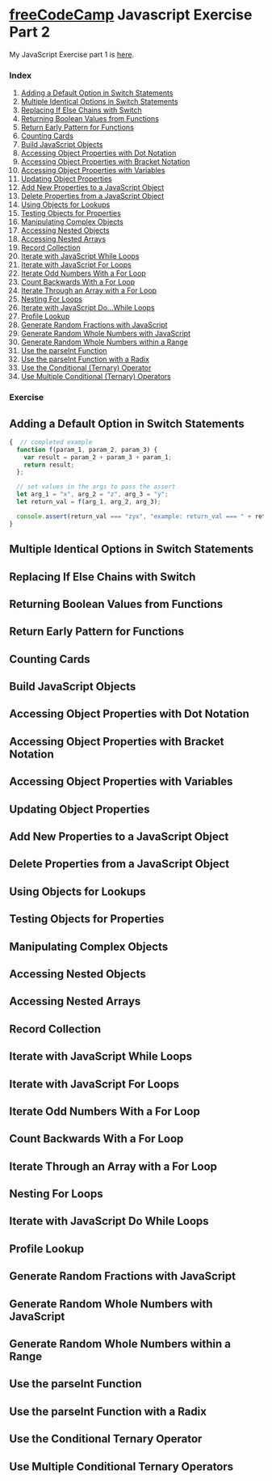 
# [freeCodeCamp](https://www.freecodecamp.org/) Javascript Exercise Part 2

My JavaScript Exercise part 1 is [here](https://github.com/AlfiYusrina/hyf-javascript1/blob/master/week1/freecode_camp_solutions.MD).

### Index
1. [Adding a Default Option in Switch Statements](#adding-a-default-option-in-switch-statements)
1. [Multiple Identical Options in Switch Statements](#multiple-identical-options-in-switch-statements)
1. [Replacing If Else Chains with Switch](#replacing-if-else-chains-with-switch)
1. [Returning Boolean Values from Functions](#returning-boolean-values-from-functions)
1. [Return Early Pattern for Functions](#return-early-pattern-for-functions)
1. [Counting Cards](#counting-cards)
1. [Build JavaScript Objects](#build-javaScript-objects)
1. [Accessing Object Properties with Dot Notation](#accessing-object-properties-with-dot-notation)
1. [Accessing Object Properties with Bracket Notation](#accessing-object-properties-with-bracket-notation)
1. [Accessing Object Properties with Variables](#accessing-object-properties-with-variables)
1. [Updating Object Properties](#updating-object-properties)
1. [Add New Properties to a JavaScript Object](#add-new-properties-to-a-javaScript-object)
1. [Delete Properties from a JavaScript Object](#delete-properties-from-a-javaScript-object)
1. [Using Objects for Lookups](#using-objects-for-lookups)
1. [Testing Objects for Properties](#Testing-Objects-for-Properties)
1. [Manipulating Complex Objects](#Manipulating-Complex-Objects)
1. [Accessing Nested Objects](#Accessing-Nested-Objects)
1. [Accessing Nested Arrays](#Accessing-Nested-Arrays)
1. [Record Collection](#Record-Collection)
1. [Iterate with JavaScript While Loops](#Iterate-with-JavaScript-While-Loops)
1. [Iterate with JavaScript For Loops](#Iterate-with-JavaScript-For-Loops)
1. [Iterate Odd Numbers With a For Loop](#Iterate-Odd-Numbers-With-a-For-Loop)
1. [Count Backwards With a For Loop](#Count-Backwards-With-a-For-Loop)
1. [Iterate Through an Array with a For Loop](#Iterate-Through-an-Array-with-a-For-Loop)
1. [Nesting For Loops](#Nesting-For-Loops)
1. [Iterate with JavaScript Do...While Loops](#Iterate-with-JavaScript-Do-While-Loops)
1. [Profile Lookup](#Profile-Lookup)
1. [Generate Random Fractions with JavaScript](#Generate-Random-Fractions-with-JavaScript)
1. [Generate Random Whole Numbers with JavaScript](#Generate-Random-Whole-Numbers-with-JavaScript)
1. [Generate Random Whole Numbers within a Range](#Generate-Random-Whole-Numbers-within-a-Range)
1. [Use the parseInt Function](#Use-the-parseInt-Function)
1. [Use the parseInt Function with a Radix](#Use-the-parseInt-Function-with-a-Radix)
1. [Use the Conditional (Ternary) Operator](#Use-the-Conditional-Ternary-Operator)
1. [Use Multiple Conditional (Ternary) Operators](#Use-Multiple-Conditional-Ternary-Operators)

### Exercise
## Adding a Default Option in Switch Statements
```js
{  // completed example
  function f(param_1, param_2, param_3) {
    var result = param_2 + param_3 + param_1;
    return result;
  };

  // set values in the args to pass the assert
  let arg_1 = "x", arg_2 = "z", arg_3 = "y";
  let return_val = f(arg_1, arg_2, arg_3);

  console.assert(return_val === "zyx", "example: return_val === " + return_val);
}
```

## Multiple Identical Options in Switch Statements
## Replacing If Else Chains with Switch
## Returning Boolean Values from Functions
## Return Early Pattern for Functions
## Counting Cards
## Build JavaScript Objects
## Accessing Object Properties with Dot Notation
## Accessing Object Properties with Bracket Notation
## Accessing Object Properties with Variables
## Updating Object Properties
## Add New Properties to a JavaScript Object
## Delete Properties from a JavaScript Object
## Using Objects for Lookups
## Testing Objects for Properties
## Manipulating Complex Objects
## Accessing Nested Objects
## Accessing Nested Arrays
## Record Collection
## Iterate with JavaScript While Loops
## Iterate with JavaScript For Loops
## Iterate Odd Numbers With a For Loop
## Count Backwards With a For Loop
## Iterate Through an Array with a For Loop
## Nesting For Loops
## Iterate with JavaScript Do While Loops
## Profile Lookup
## Generate Random Fractions with JavaScript
## Generate Random Whole Numbers with JavaScript
## Generate Random Whole Numbers within a Range
## Use the parseInt Function
## Use the parseInt Function with a Radix
## Use the Conditional Ternary Operator
## Use Multiple Conditional Ternary Operators

